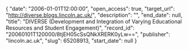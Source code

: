 {
  "date": "2006-01-01T12:00:00", 
  "open_access": true, 
  "target_url": "http://diverse.blogs.lincoln.ac.uk/", 
  "description": "", 
  "end_date": null, 
  "title": "DIVERSE (Development and Integration of Varying Educational Resources and Student Engagement)", 
  "record_id": "20060101T120000/8tjEH05cSsQNkXRERK0yLw==", 
  "publisher": "lincoln.ac.uk", 
  "slug": 65208913, 
  "start_date": null
}

